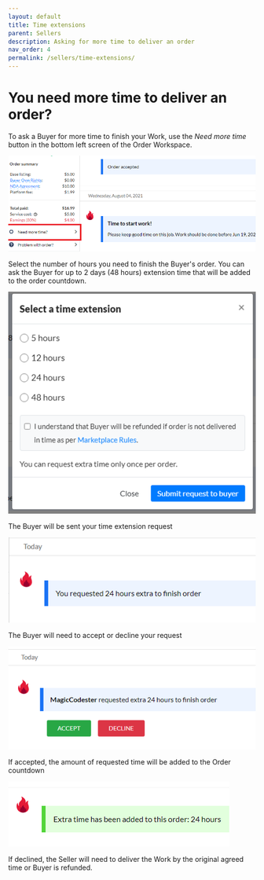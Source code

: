 ```yaml
---
layout: default
title: Time extensions
parent: Sellers
description: Asking for more time to deliver an order
nav_order: 4
permalink: /sellers/time-extensions/
---
```

# You need more time to deliver an order?

<span class="green">To ask a Buyer for more time to finish your Work, use the *Need more time* button in the bottom left screen of the Order Workspace.</span>

![](/assets/more-time-1.png)

Select the number of hours you need to finish the Buyer's order. You can ask the Buyer for up to 2 days (48 hours) extension time that will be added to the order countdown.

![](/assets/more-time-2.png)

The Buyer will be sent your time extension request

![](/assets/more-time-3.png)

The Buyer will need to accept or decline your request

![](/assets/more-time-4.png)

If accepted, the amount of requested time will be added to the Order countdown

![](/assets/more-time-5.png)

If declined, the Seller will need to deliver the Work by the original agreed time or Buyer is refunded.